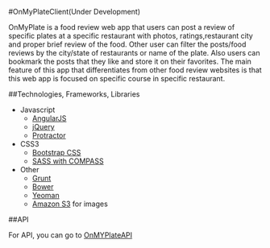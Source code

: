#OnMyPlateClient(Under Development)

OnMyPlate is a food review web app that users can post a review of specific plates at a specific restaurant with photos, ratings,restaurant city and proper brief review of the food. Other user can filter the posts/food reviews by the city/state of restaurants or name of the plate. Also users can bookmark the posts that they like and store it on their favorites. The main feature of this app that differentiates from other food review websites is that this web app is focused on specific course in specific restaurant.

##Technologies, Frameworks, Libraries

- Javascript
  * [AngularJS](https://angularjs.org/)
  * [jQuery](http://jquery.com/)
  * [Protractor](http://angular.github.io/protractor/#/)
- CSS3
  * [Bootstrap CSS](http://getbootstrap.com/)
  * [SASS with COMPASS](http://sass-lang.com/)
- Other
  * [Grunt](http://gruntjs.com/)
  * [Bower](http://bower.io/)
  * [Yeoman](http://yeoman.io/)
  * [Amazon S3](http://aws.amazon.com/s3/) for images


##API

For API, you can go to [OnMYPlateAPI](https://github.com/cyurtbil/OnMyPlateAPI)